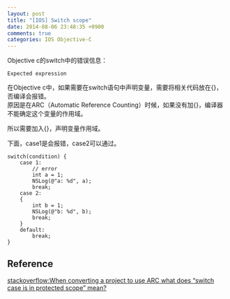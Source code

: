 ```yaml
---
layout: post
title: "[IOS] Switch scope"
date: 2014-08-06 23:48:35 +0900
comments: true
categories: IOS Objective-C
---
```


Objective c的switch中的错误信息：
```
Expected expression
```


在Objective c中，如果需要在switch语句中声明变量，需要将相关代码放在{}，否编译会报错。  
原因是在ARC（Automatic Reference Counting）时候，如果没有加{}，编译器不能确定这个变量的作用域。

所以需要加入{}，声明变量作用域。

下面，case1是会报错，case2可以通过。
```
switch(condition) {
    case 1:
        // error
        int a = 1;
        NSLog(@"a: %d", a);
        break;
    case 2:
    {
        int b = 1;
        NSLog(@"b: %d", b);
        break;
    }
    default:
        break;
}
```

## Reference
[stackoverflow:When converting a project to use ARC what does “switch case is in protected scope” mean?](http://stackoverflow.com/questions/7562199/when-converting-a-project-to-use-arc-what-does-switch-case-is-in-protected-scop)
